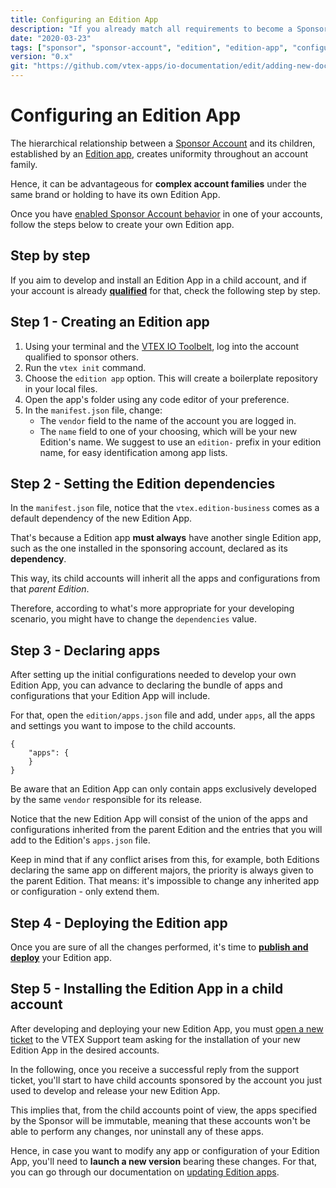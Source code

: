 ```yaml
---
title: Configuring an Edition App
description: "If you already match all requirements to become a Sponsor Account, learn now how to configure your own Edition Apps for child accounts!"
date: "2020-03-23"
tags: ["sponsor", "sponsor-account", "edition", "edition-app", "configure", "configuring"]
version: "0.x"
git: "https://github.com/vtex-apps/io-documentation/edit/adding-new-docs/docs/en/Recipes/development/configuring-an-edition-app.md"
---
```


# Configuring an Edition App

The hierarchical relationship between a [Sponsor Account](https://vtex.io/docs/concepts/sponsor-account/) and its children, established by an [Edition app](https://vtex.io/docs/concepts/edition-app/), creates uniformity throughout an account family.

Hence, it can be advantageous for **complex account families** under the same brand or holding to have its own Edition App.

Once you have [enabled Sponsor Account behavior](https://vtex.io/docs/recipes/development/becoming-a-sponsor-account) in one of your accounts, follow the steps below to create your own Edition app.

## Step by step

If you aim to develop and install an Edition App in a child account, and if your account is already [**qualified**](https://vtex.io/docs/recipes/development/becoming-a-sponsor-account/) for that, check the following step by step.

## Step 1 - Creating an Edition app

1. Using your terminal and the [VTEX IO Toolbelt](https://vtex.io/docs/recipes/development/vtex-io-cli-installment-and-command-reference), log into the account qualified to sponsor others.
2. Run the `vtex init` command.
3. Choose the `edition app` option. This will create a boilerplate repository in your local files.
4. Open the app's folder using any code editor of your preference.
5. In the `manifest.json` file, change:
   - The `vendor` field to the name of the account you are logged in.
   - The `name` field to one of your choosing, which will be your new Edition's name. We suggest to use an `edition-` prefix in your edition name, for easy identification among app lists.

## Step 2 - Setting the Edition dependencies

In the `manifest.json` file, notice that the `vtex.edition-business` comes as a default dependency of the new Edition App.

That's because a Edition app **must always** have another single Edition app, such as the one installed in the sponsoring account, declared as its **dependency**. 

This way, its child accounts will inherit all the apps and configurations from that *parent Edition*.

Therefore, according to what's more appropriate for your developing scenario, you might have to change the `dependencies` value.

## Step 3 - Declaring apps

After setting up the initial configurations needed to develop your own Edition App, you can advance to declaring the bundle of apps and configurations that your Edition App will include.

For that, open the `edition/apps.json` file and add, under `apps`, all the apps and settings you want to impose to the child accounts.

```
{
    "apps": {
    }
}
```

<div class="alert alert-warning">
Be aware that an Edition App can only contain apps exclusively developed by the same <code>vendor</code> responsible for its release.
</div>

Notice that the new Edition App will consist of the union of the apps and configurations inherited from the parent Edition and the entries that you will add to the Edition's `apps.json` file.

<div class="alert alert-info">
Keep in mind that if any conflict arises from this, for example, both Editions declaring the same app on different majors, the priority is always given to the parent Edition. That means: it's impossible to change any inherited app or configuration - only extend them.
</div>

## Step 4 - Deploying the Edition app

Once you are sure of all the changes performed, it's time to **[publish and deploy](https://vtex.io/docs/recipes/store/publishing-an-app)** your Edition app.

## Step 5 - Installing the Edition App in a child account

After developing and deploying your new Edition App, you must 
[open a new ticket](https://help-tickets.vtex.com/smartlink/sso/login/zendesk) to the VTEX Support team asking for the installation of your new Edition App in the desired accounts.

In the following, once you receive a successful reply from the support ticket, you'll start to have child accounts sponsored by the account you just used to develop and release your new Edition App.

This implies that, from the child accounts point of view, the apps specified by the Sponsor will be immutable, meaning that these accounts won't be able to perform any changes, nor uninstall any of these apps.

Hence, in case you want to modify any app or configuration of your Edition App, you'll need to **launch a new version** bearing these changes. For that, you can go through our documentation on [updating Edition apps](https://vtex.io/docs/recipes/development/updating-edition-apps/).
